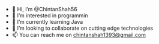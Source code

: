 - 👋 Hi, I’m @ChintanShah56
- 👀 I’m interested in programmin
- 🌱 I’m currently learning Java
- 💞️ I’m looking to collaborate on cutting edge technologies
- 📫 You can reach me on chintanshah1393@gmail.com

